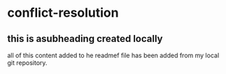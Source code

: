 # conflict-resolution

## this is asubheading created locally
all of this content added to he readmef file has been added from my local git repository.